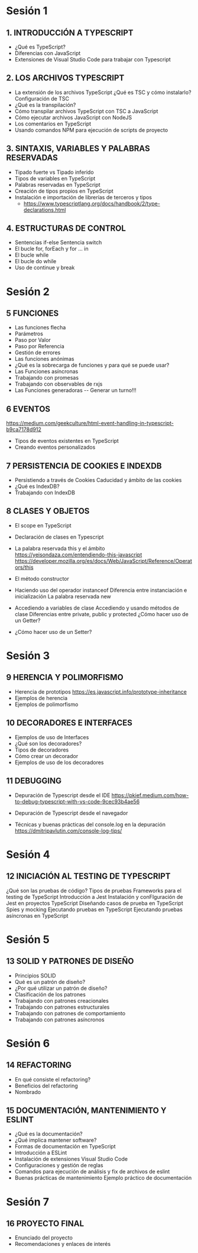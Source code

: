 
# Sesión 1

## 1. INTRODUCCIÓN A TYPESCRIPT
- ¿Qué es TypeScript? 
- Diferencias con JavaScript
- Extensiones de Visual Studio Code para trabajar con Typescript

## 2. LOS ARCHIVOS TYPESCRIPT
- La extensión de los archivos TypeScript ¿Qué es TSC y cómo instalarlo? Configuración de TSC
- ¿Qué es la transpilación?
- Cómo transpilar archivos TypeScript con TSC a JavaScript
- Cómo ejecutar archivos JavaScript con NodeJS
- Los comentarios en TypeScript
- Usando comandos NPM para ejecución de scripts de proyecto

## 3. SINTAXIS, VARIABLES Y PALABRAS RESERVADAS
- Tipado fuerte vs Tipado inferido
- Tipos de variables en TypeScript
- Palabras reservadas en TypeScript
- Creación de tipos propios en TypeScript
- Instalación e importación de librerías de terceros y tipos
  -  https://www.typescriptlang.org/docs/handbook/2/type-declarations.html

## 4. ESTRUCTURAS DE CONTROL
- Sentencias if-else Sentencia switch
- El bucle for, forEach y for ... in 
- El bucle while
- El bucle do while
- Uso de continue y break

# Sesión 2

## 5 FUNCIONES
- Las funciones flecha
- Parámetros
- Paso por Valor
- Paso por Referencia
- Gestión de errores
- Las funciones anónimas
- ¿Qué es la sobrecarga de funciones y para qué se puede usar?
- Las Funciones asíncronas
- Trabajando con promesas 
- Trabajando con observables de rxjs 
- Las Funciones generadoras
 -- Generar un turno!!!

## 6 EVENTOS
https://medium.com/geekculture/html-event-handling-in-typescript-b9ca7178d912
- Tipos de eventos existentes en TypeScript
- Creando eventos personalizados

## 7 PERSISTENCIA DE COOKIES E INDEXDB
- Persistiendo a través de Cookies Caducidad y ámbito de las cookies 
- ¿Qué es IndexDB?
- Trabajando con IndexDB

## 8 CLASES Y OBJETOS 
- El scope en TypeScript
- Declaración de clases en Typescript
- La palabra reservada this y el ámbito
    https://yeisondaza.com/entendiendo-this-javascript
  https://developer.mozilla.org/es/docs/Web/JavaScript/Reference/Operators/this

- El método constructor
- Haciendo uso del operador instanceof Diferencia entre instanciación e inicialización La palabra reservada new
- Accediendo a variables de clase Accediendo y usando métodos de clase Diferencias entre private, public y protected ¿Cómo hacer uso de un Getter?
- ¿Cómo hacer uso de un Setter?

# Sesión 3

## 9 HERENCIA Y POLIMORFISMO 
- Herencia de prototipos
  https://es.javascript.info/prototype-inheritance
- Ejemplos de herencia
- Ejemplos de polimorfismo 


## 10 DECORADORES E INTERFACES
- Ejemplos de uso de Interfaces
- ¿Qué son los decoradores?
- Tipos de decoradores
- Cómo crear un decorador
- Ejemplos de uso de los decoradores

## 11 DEBUGGING
- Depuración de Typescript desde el IDE
  https://pkief.medium.com/how-to-debug-typescript-with-vs-code-9cec93b4ae56
  
- Depuración de Typescript desde el navegador
- Técnicas y buenas prácticas del console.log en la depuración
  https://dmitripavlutin.com/console-log-tips/ 

# Sesión 4

## 12 INICIACIÓN AL TESTING DE TYPESCRIPT
¿Qué son las pruebas de código?
Tipos de pruebas
Frameworks para el testing de TypeScript Introducción a Jest
Instalación y conFIguración de Jest en proyectos TypeScript
Diseñando casos de prueba en TypeScript Spies y mocking
Ejecutando pruebas en TypeScript Ejecutando pruebas asíncronas en TypeScript

# Sesión 5

## 13 SOLID Y PATRONES DE DISEÑO
- Principios SOLID
- Qué es un patrón de diseño?
- ¿Por qué utilizar un patrón de diseño?
- Clasificación de los patrones
- Trabajando con patrones creacionales 
- Trabajando con patrones estructurales 
- Trabajando con patrones de comportamiento 
- Trabajando con patrones asíncronos

# Sesión 6

## 14 REFACTORING
- En qué consiste el refactoring?
- Beneficios del refactoring
- Nombrado

## 15 DOCUMENTACIÓN, MANTENIMIENTO Y ESLINT
- ¿Qué es la documentación?
- ¿Qué implica mantener software?
- Formas de documentación en TypeScript
- Introducción a ESLint
- Instalación de extensiones Visual Studio Code
- Configuraciones y gestión de reglas
- Comandos para ejecución de análisis y fix de archivos de eslint
- Buenas prácticas de mantenimiento Ejemplo práctico de documentación

# Sesión 7

## 16 PROYECTO FINAL
- Enunciado del proyecto 
- Recomendaciones y enlaces de interés


